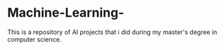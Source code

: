 # Machine-Learning-
This is a repository of AI projects that i did during my master's degree in computer science.
